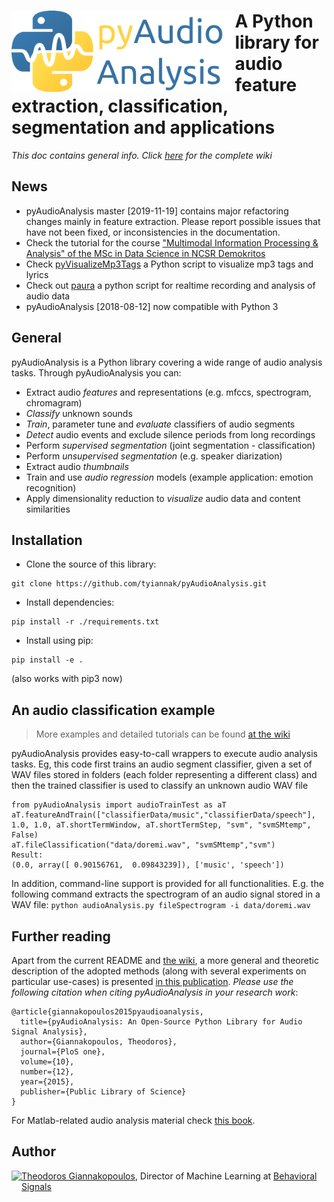 
# <img src="icon.png" align="left" height="130"/> A Python library for audio feature extraction, classification, segmentation and applications

*This doc contains general info. Click [here](https://github.com/tyiannak/pyAudioAnalysis/wiki) for the complete wiki*

## News
 * pyAudioAnalysis master [2019-11-19] contains major refactoring changes mainly in feature extraction. Please report possible issues that have not been fixed, or inconsistencies in the documentation.  
 * Check the tutorial for the course ["Multimodal Information Processing & Analysis" of the MSc in Data Science in NCSR Demokritos](https://github.com/tyiannak/multimodalAnalysis)
 * Check [pyVisualizeMp3Tags](https://github.com/tyiannak/pyVisualizeMp3Tags) a Python script to visualize mp3 tags and lyrics
 * Check out [paura](https://github.com/tyiannak/paura) a python script for realtime recording and analysis of audio data
  * pyAudioAnalysis [2018-08-12] now compatible with Python 3


## General
pyAudioAnalysis is a Python library covering a wide range of audio analysis tasks. Through pyAudioAnalysis you can:
 * Extract audio *features* and representations (e.g. mfccs, spectrogram, chromagram)
 * *Classify* unknown sounds
 * *Train*, parameter tune and *evaluate* classifiers of audio segments
 * *Detect* audio events and exclude silence periods from long recordings
 * Perform *supervised segmentation* (joint segmentation - classification)
 * Perform *unsupervised segmentation* (e.g. speaker diarization)
 * Extract audio *thumbnails*
 * Train and use *audio regression* models (example application: emotion recognition)
 * Apply dimensionality reduction to *visualize* audio data and content similarities

## Installation
 * Clone the source of this library:
 ```
git clone https://github.com/tyiannak/pyAudioAnalysis.git
```
 * Install dependencies:
 ```
pip install -r ./requirements.txt
```
 * Install using pip:
 ```
pip install -e .
```
(also works with pip3 now)

## An audio classification example
> More examples and detailed tutorials can be found [at the wiki](https://github.com/tyiannak/pyAudioAnalysis/wiki)

pyAudioAnalysis provides easy-to-call wrappers to execute audio analysis tasks. Eg, this code first trains an audio segment classifier, given a set of WAV files stored in folders (each folder representing a different class) and then the trained classifier is used to classify an unknown audio WAV file

```
from pyAudioAnalysis import audioTrainTest as aT
aT.featureAndTrain(["classifierData/music","classifierData/speech"], 1.0, 1.0, aT.shortTermWindow, aT.shortTermStep, "svm", "svmSMtemp", False)
aT.fileClassification("data/doremi.wav", "svmSMtemp","svm")
Result:
(0.0, array([ 0.90156761,  0.09843239]), ['music', 'speech'])
```

In addition, command-line support is provided for all functionalities. E.g. the following command extracts the spectrogram of an audio signal stored in a WAV file: `python audioAnalysis.py fileSpectrogram -i data/doremi.wav`

## Further reading
Apart from the current README and [the wiki](https://github.com/tyiannak/pyAudioAnalysis/wiki), a more general and theoretic description of the adopted methods (along with several experiments on particular use-cases) is presented [in this publication](http://journals.plos.org/plosone/article?id=10.1371/journal.pone.0144610). *Please use the following citation when citing pyAudioAnalysis in your research work*:
```
@article{giannakopoulos2015pyaudioanalysis,
  title={pyAudioAnalysis: An Open-Source Python Library for Audio Signal Analysis},
  author={Giannakopoulos, Theodoros},
  journal={PloS one},
  volume={10},
  number={12},
  year={2015},
  publisher={Public Library of Science}
}
```

For Matlab-related audio analysis material check  [this book](http://www.amazon.com/Introduction-Audio-Analysis-MATLAB%C2%AE-Approach/dp/0080993885).

## Author
<img src="https://tyiannak.github.io/files/3.JPG" align="left" height="100"/>

[Theodoros Giannakopoulos](https://tyiannak.github.io),
Director of Machine Learning at [Behavioral Signals](https://behavioralsignals.com)
